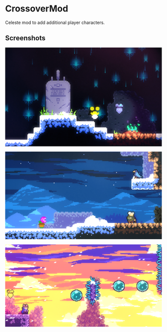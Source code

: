 # CrossoverMod
Celeste mod to add additional player characters.

## Screenshots

![img1](./docs/img1.png "O in 2A")

![img2](./docs/img2.png "Pirahna Plant in 8A")

![img3](./docs/img3.png "Niko in 4B")

